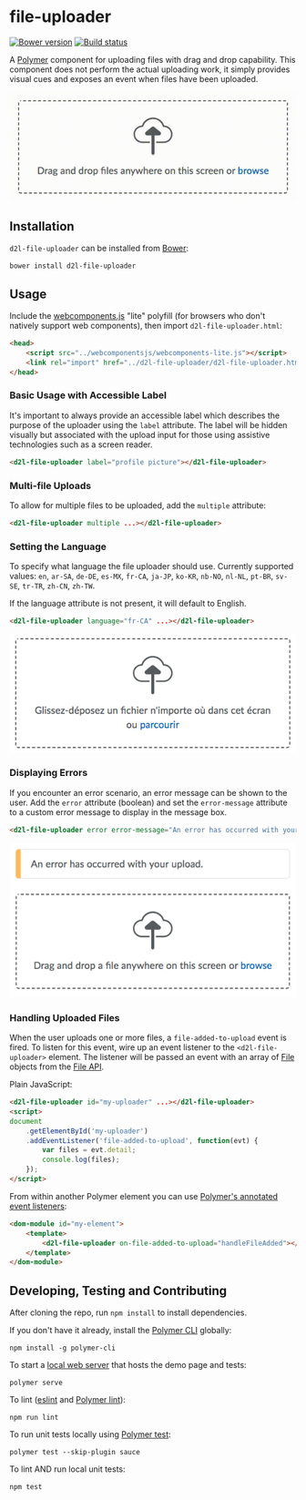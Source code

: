 # file-uploader
[![Bower version][bower-image]][bower-url]
[![Build status][ci-image]][ci-url]

A [Polymer](https://www.polymer-project.org) component for uploading files with drag and drop capability. This component does not perform the actual uploading work, it simply provides visual cues and exposes an event when files have been uploaded.

![screenshot of file uploader](/screenshots/file-uploader.gif?raw=true)

## Installation
`d2l-file-uploader` can be installed from [Bower][bower-url]:

```shell
bower install d2l-file-uploader
```

## Usage

Include the [webcomponents.js](https://www.webcomponents.org/polyfills/) "lite" polyfill (for browsers who don't natively support web components), then import `d2l-file-uploader.html`:

```html
<head>
	<script src="../webcomponentsjs/webcomponents-lite.js"></script>
	<link rel="import" href="../d2l-file-uploader/d2l-file-uploader.html">
</head>
```

### Basic Usage with Accessible Label

It's important to always provide an accessible label which describes the purpose of the uploader using the `label` attribute. The label will be hidden visually but associated with the upload input for those using assistive technologies such as a screen reader.

```html
<d2l-file-uploader label="profile picture"></d2l-file-uploader>
```

### Multi-file Uploads

To allow for multiple files to be uploaded, add the `multiple` attribute:

```html
<d2l-file-uploader multiple ...></d2l-file-uploader>
```

### Setting the Language

To specify what language the file uploader should use. Currently supported values: `en`, `ar-SA`, `de-DE`, `es-MX`, `fr-CA`, `ja-JP`, `ko-KR`, `nb-NO`, `nl-NL`, `pt-BR`, `sv-SE`, `tr-TR`, `zh-CN`, `zh-TW`.

If the language attribute is not present, it will default to English.

```html
<d2l-file-uploader language="fr-CA" ...></d2l-file-uploader>
```

![screenshot of file uploader localized](/screenshots/localized.png?raw=true)

### Displaying Errors

If you encounter an error scenario, an error message can be shown to the user. Add the `error` attribute (boolean) and set the `error-message` attribute to a custom error message to display in the message box.

```html
<d2l-file-uploader error error-message="An error has occurred with your upload."></d2l-file-uploader>
```

![screenshot of file uploader in error state](/screenshots/error.png?raw=true)

### Handling Uploaded Files

When the user uploads one or more files, a `file-added-to-upload` event is fired. To listen for this event, wire up an event listener to the `<d2l-file-uploader>` element. The listener will be passed an event with an array of [File](https://developer.mozilla.org/en-US/docs/Web/API/File) objects from the [File API](https://developer.mozilla.org/en/docs/Web/API/File).

Plain JavaScript:

```html
<d2l-file-uploader id="my-uploader" ...></d2l-file-uploader>
<script>
document
	.getElementById('my-uploader')
	.addEventListener('file-added-to-upload', function(evt) {
		var files = evt.detail;
		console.log(files);
	});
</script>
```

From within another Polymer element you can use [Polymer's annotated event listeners](https://www.polymer-project.org/2.0/docs/devguide/events#annotated-listeners):

```html
<dom-module id="my-element">
	<template>
		<d2l-file-uploader on-file-added-to-upload="handleFileAdded"></d2l-file-uploader>
	</template>
</dom-module>
```

## Developing, Testing and Contributing

After cloning the repo, run `npm install` to install dependencies.

If you don't have it already, install the [Polymer CLI](https://www.polymer-project.org/2.0/docs/tools/polymer-cli) globally:

```shell
npm install -g polymer-cli
```

To start a [local web server](https://www.polymer-project.org/2.0/docs/tools/polymer-cli-commands#serve) that hosts the demo page and tests:

```shell
polymer serve
```

To lint ([eslint](http://eslint.org/) and [Polymer lint](https://www.polymer-project.org/2.0/docs/tools/polymer-cli-commands#lint)):

```shell
npm run lint
```

To run unit tests locally using [Polymer test](https://www.polymer-project.org/2.0/docs/tools/polymer-cli-commands#tests):

```shell
polymer test --skip-plugin sauce
```

To lint AND run local unit tests:

```shell
npm test
```

[bower-url]: http://bower.io/search/?q=d2l-file-uploader
[bower-image]: https://img.shields.io/bower/v/d2l-file-uploader.svg
[ci-url]: https://travis-ci.org/BrightspaceUI/file-uploader
[ci-image]: https://travis-ci.org/BrightspaceUI/file-uploader.svg?branch=master
